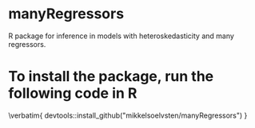 # manyRegressors

R package for inference in models with heteroskedasticity and many regressors.

# To install the package, run the following code in R

\verbatim{
devtools::install_github("mikkelsoelvsten/manyRegressors")
}

